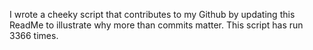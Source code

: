 I wrote a cheeky script that contributes to my Github by updating this ReadMe to illustrate why more than commits matter. This script has run 3366 times.